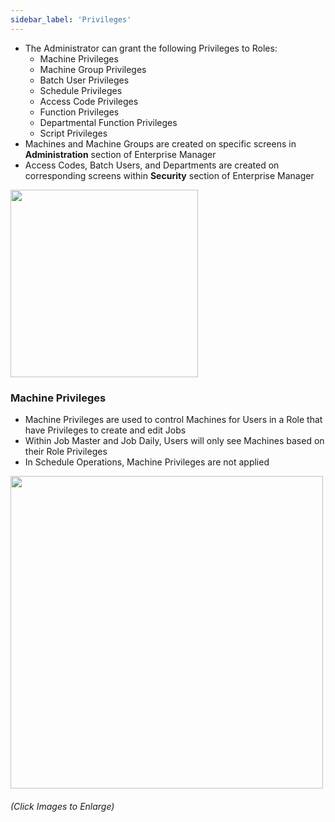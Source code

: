 ```yaml
---
sidebar_label: 'Privileges'
---
```


<!--
<figure>
    <audio
        controls
        src="audiobasic/Privileges.mp3">
            Your browser does not support the
            <code>audio</code> element.
    </audio>
</figure>
-->

* The Administrator can grant the following Privileges to Roles:
    * Machine Privileges
    * Machine Group Privileges
    * Batch User Privileges
    * Schedule Privileges
    * Access Code Privileges
    * Function Privileges
    * Departmental Function Privileges
    * Script Privileges
* Machines and Machine Groups are created on specific screens in **Administration** section of Enterprise Manager  
* Access Codes, Batch Users, and Departments are created on corresponding screens within **Security** section of Enterprise Manager

<a href="imgbasic/3303.png" target="_blank"><img src="imgbasic/3303.png" width="300"></img></a>  

### Machine Privileges

<!--
<figure>
    <audio
        controls
        src="audiobasic/MachinePrivileges.mp3">
            Your browser does not support the
            <code>audio</code> element.
    </audio>
</figure>
-->

* Machine Privileges are used to control Machines for Users in a Role that have Privileges to create and edit Jobs
* Within Job Master and Job Daily, Users will only see Machines based on their Role Privileges
* In Schedule Operations, Machine Privileges are not applied

<a href="imgbasic/3304.png" target="_blank"><img src="imgbasic/3304.png" width="500"></img></a>

###### (Click Images to Enlarge)